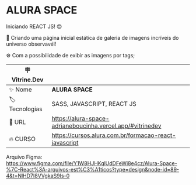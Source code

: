 # ALURA SPACE 

Iniciando REACT JS! 😍

🚀 Criando uma página inicial estática de galeria de imagens incríveis do universo observavél! 

⚙️ Com a possibilidade de exibir as imagens por tags; 


| :placard: Vitrine.Dev |     |
| -------------  | --- |
| :sparkles: Nome        | **ALURA SPACE**
| :label: Tecnologias | SASS, JAVASCRIPT, REACT JS
| :rocket: URL         | https://alura-space-adrianeboucinha.vercel.app/#vitrinedev
| :fire: CURSO     | https://cursos.alura.com.br/formacao-react-javascript



<!-- Inserir imagem com a #vitrinedev ao final do link -->




Arquivo Figma: https://www.figma.com/file/Y1W8HJHKqlUdDFeWi8e4cz/Alura-Space-%7C-React%3A-arquivos-est%C3%A1ticos?type=design&node-id=89-4&t=NlHD7I8VVgkaS9Is-0

